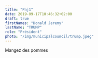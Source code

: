 ```yaml
---
title: "Pnj1"
date: 2019-09-17T10:46:32+02:00
draft: true
firstNames: "Donald Jeremy"
lastName: "TRUMP"
role: "Président"
photo: "/img/municipalcouncil/trump.jpeg"
---
```


Mangez des pommes